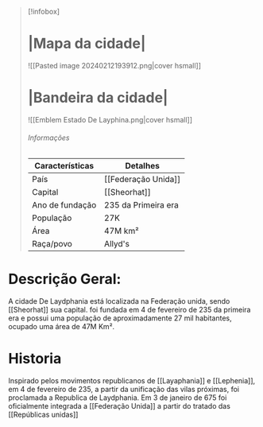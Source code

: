 > [!infobox]
> #  |Mapa da cidade|
> ![[Pasted image 20240212193912.png|cover hsmall]]
> #  |Bandeira da cidade|
> ![[Emblem Estado De Layphina.png|cover hsmall]]
> ###### Informações
> | Características| Detalhes |
> | ---- | ---- |
> | País | [[Federação Unida]] |
> | Capital | [[Sheorhat]] |
> | Ano de fundação| 235 da Primeira era |
> | População | 27K |
> | Área | 47M km²
> | Raça/povo | Allyd's |
# **Descrição Geral:** 
A cidade De Laydphania está localizada na Federação unida, sendo [[Sheorhat]] sua capital. foi fundada em 4 de fevereiro de 235 da primeira era e possui uma população de aproximadamente 27 mil habitantes, ocupado uma área de 47M Km². 

# **Historia**
Inspirado pelos movimentos republicanos de [[Layaphania]] e [[Lephenia]], em 4 de fevereiro de 235, a partir da unificação das vilas próximas, foi proclamada a Republica de Laydphania.
Em 3 de janeiro de 675 foi oficialmente integrada a [[Federação Unida]] a partir do tratado das [[Repúblicas unidas]]